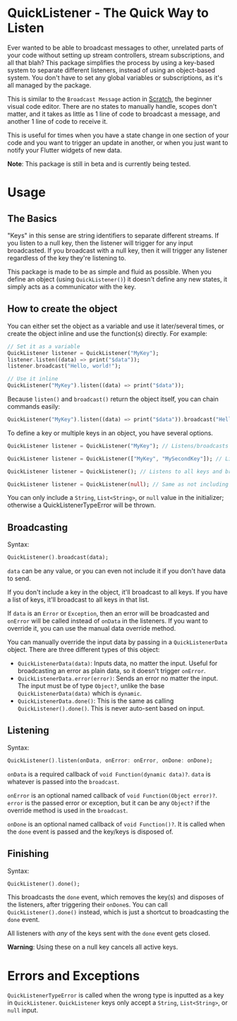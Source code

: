 # QuickListener - The Quick Way to Listen

Ever wanted to be able to broadcast messages to other, unrelated parts of your code without setting up stream controllers, stream subscriptions, and all that blah? This package simplifies the process by using a key-based system to separate different listeners, instead of using an object-based system. You don't have to set any global variables or subscriptions, as it's all managed by the package.

This is similar to the `Broadcast Message` action in [Scratch](https://scratch.mit.edu), the beginner visual code editor. There are no states to manually handle, scopes don't matter, and it takes as little as 1 line of code to broadcast a message, and another 1 line of code to receive it.

This is useful for times when you have a state change in one section of your code and you want to trigger an update in another, or when you just want to notify your Flutter widgets of new data.

**Note**: This package is still in beta and is currently being tested.

# Usage

## The Basics

"Keys" in this sense are string identifiers to separate different streams. If you listen to a null key, then the listener will trigger for any input broadcasted. If you broadcast with a null key, then it will trigger any listener regardless of the key they're listening to.

This package is made to be as simple and fluid as possible. When you define an object (using `QuickListener()`) it doesn't define any new states, it simply acts as a communicator with the key.

## How to create the object

You can either set the object as a variable and use it later/several times, or create the object inline and use the function(s) directly. For example:

```dart
// Set it as a variable
QuickListener listener = QuickListener("MyKey");
listener.listen((data) => print("$data"));
listener.broadcast("Hello, world!");

// Use it inline
QuickListener("MyKey").listen((data) => print("$data"));
```

Because `listen()` and `broadcast()` return the object itself, you can chain commands easily:

```dart
QuickListener("MyKey").listen((data) => print("$data")).broadcast("Hello, world!");
```

To define a key or multiple keys in an object, you have several options.

```dart
QuickListener listener = QuickListener("MyKey"); // Listens/broadcasts to one key. The listener will also trigger if a null key is broadcasted.

QuickListener listener = QuickListener(["MyKey", "MySecondKey"]); // Listens/broadcasts to several keys. The listener will trigger if any of keys included is broadcasted, or a null key is broadcasted.

QuickListener listener = QuickListener(); // Listens to all keys and broadcasts to null keys.

QuickListener listener = QuickListener(null); // Same as not including a key at all.
```

You can only include a `String`, `List<String>`, or `null` value in the initializer; otherwise a QuickListenerTypeError will be thrown.

## Broadcasting

Syntax:

```dart
QuickListener().broadcast(data);
```

`data` can be any value, or you can even not include it if you don't have data to send.

If you don't include a key in the object, it'll broadcast to all keys. If you have a list of keys, it'll broadcast to all keys in that list.

If `data` is an `Error` or `Exception`, then an error will be broadcasted and `onError` will be called instead of `onData` in the listeners. If you want to override it, you can use the manual data override method.

You can manually override the input data by passing in a `QuickListenerData` object. There are three different types of this object:
- `QuickListenerData(data)`: Inputs data, no matter the input. Useful for broadcasting an error as plain data, so it doesn't trigger `onError`.
- `QuickListenerData.error(error)`: Sends an error no matter the input. The input must be of type `Object?`, unlike the base `QuickListenerData(data)` which is `dynamic`.
- `QuickListenerData.done()`: This is the same as calling `QuickListener().done()`. This is never auto-sent based on input.

## Listening

Syntax:

```dart
QuickListener().listen(onData, onError: onError, onDone: onDone);
```

`onData` is a required callback of `void Function(dynamic data)?`. `data` is whatever is passed into the `broadcast`.

`onError` is an optional named callback of `void Function(Object error)?`. `error` is the passed error or exception, but it can be any `Object?` if the override method is used in the `broadcast`.

`onDone` is an optional named callback of `void Function()?`. It is called when the `done` event is passed and the key/keys is disposed of.

## Finishing

Syntax:

```dart
QuickListener().done();
```

This broadcasts the `done` event, which removes the key(s) and disposes of the listeners, after triggering their `onDone`s. You can call `QuickListener().done()` instead, which is just a shortcut to broadcasting the `done` event.

All listeners with *any* of the keys sent with the `done` event gets closed.

**Warning**: Using these on a null key cancels all active keys.

# Errors and Exceptions

`QuickListenerTypeError` is called when the wrong type is inputted as a key in `QuickListener`. `QuickListener` keys only accept a `String`, `List<String>`, or `null` input.